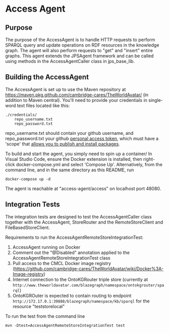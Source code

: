 # Access Agent

## Purpose

The purpose of the AccessAgent is to handle HTTP requests to perform SPARQL query and update operations on RDF resources in the knowledge graph. 
The agent will also perform requests to "get" and "insert" entire graphs. This agent extends the JPSAgent framework and can be called using methods 
in the AccessAgentCaller class in jps_base_lib.

## Building the AccessAgent

The AccessAgent is set up to use the Maven repository at https://maven.pkg.github.com/cambridge-cares/TheWorldAvatar/ (in addition to Maven central).
You'll need to provide  your credentials in single-word text files located like this:
```
./credentials/
    repo_username.txt
    repo_password.txt
```

repo_username.txt should contain your github username, and repo_password.txt your github [personal access token](https://docs.github.com/en/github/authenticating-to-github/creating-a-personal-access-token), which must have a 'scope' that [allows you to publish and install packages](https://docs.github.com/en/packages/working-with-a-github-packages-registry/working-with-the-apache-maven-registry#authenticating-to-github-packages).

To build and start the agent, you simply need to spin up a container/
In Visual Studio Code, ensure the Docker extension is installed, then right-click docker-compose.yml and select 'Compose Up'.
Alternatively, from the command line, and in the same directory as this README, run
```
docker-compose up -d
```

The agent is reachable at "access-agent/access" on localhost port 48080.

## Integration Tests

The integration tests are designed to test the AccessAgentCaller class together with the AccessAgent, StoreRouter and the RemoteStoreClient and FileBasedStoreClient.

Requirements to run the AccessAgentRemoteStoreIntegrationTest:
1. 	AccessAgent running on Docker
2.	Comment out the "\@Disabled" annotation applied to the AccessAgentRemoteStoreIntegrationTest class
3.	Pull access to the CMCL Docker image registry (https://github.com/cambridge-cares/TheWorldAvatar/wiki/Docker%3A-Image-registry)
4.	Internet connection to the OntoKGRouter triple store (currently at `http://www.theworldavatar.com/blazegraph/namespace/ontokgrouter/sparql`)
5. 	OntoKGROuter is expected to contain routing to endpoint `http://172.17.0.1:39888/blazegraph/namespace/kb/sparql` for the resource "teststorelocal"

To run the test from the command line
```
mvn -Dtest=AccessAgentRemoteStoreIntegrationTest test
```